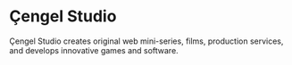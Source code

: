 # Çengel Studio

Çengel Studio creates original web mini-series, films, production services, and develops innovative games and software.